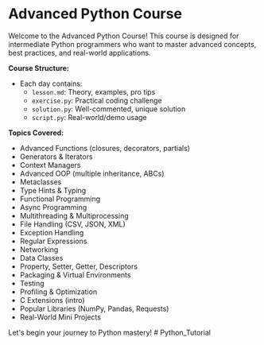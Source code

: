 # Advanced Python Course

Welcome to the Advanced Python Course! This course is designed for intermediate Python programmers who want to master advanced concepts, best practices, and real-world applications.

**Course Structure:**
- Each day contains:
  - `lesson.md`: Theory, examples, pro tips
  - `exercise.py`: Practical coding challenge
  - `solution.py`: Well-commented, unique solution
  - `script.py`: Real-world/demo usage

**Topics Covered:**
- Advanced Functions (closures, decorators, partials)
- Generators & Iterators
- Context Managers
- Advanced OOP (multiple inheritance, ABCs)
- Metaclasses
- Type Hints & Typing
- Functional Programming
- Async Programming
- Multithreading & Multiprocessing
- File Handling (CSV, JSON, XML)
- Exception Handling
- Regular Expressions
- Networking
- Data Classes
- Property, Setter, Getter, Descriptors
- Packaging & Virtual Environments
- Testing
- Profiling & Optimization
- C Extensions (intro)
- Popular Libraries (NumPy, Pandas, Requests)
- Real-World Mini Projects

Let's begin your journey to Python mastery!
#   P y t h o n _ T u t o r i a l  
 
